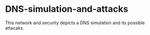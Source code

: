 # DNS-simulation-and-attacks
This network and security depicts a DNS simulation and its possible attacaks.

